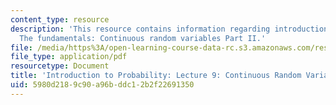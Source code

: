 ```yaml
---
content_type: resource
description: 'This resource contains information regarding introduction to probability:
  The fundamentals: Continuous random variables Part II.'
file: /media/https%3A/open-learning-course-data-rc.s3.amazonaws.com/res-6-012-introduction-to-probability-spring-2018/5980d2189c90a96bddc12b2f22691350_MITRES_6_012S18_L09AS.pdf
file_type: application/pdf
resourcetype: Document
title: 'Introduction to Probability: Lecture 9: Continuous Random Variables Part II'
uid: 5980d218-9c90-a96b-ddc1-2b2f22691350
---
```

